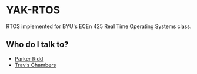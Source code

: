 # YAK-RTOS
RTOS implemented for BYU's ECEn 425 Real Time Operating Systems class.




## Who do I talk to?

* [Parker Ridd](https://github.com/eaglewyng)
* [Travis Chambers](https://github.com/tjchambers32)
